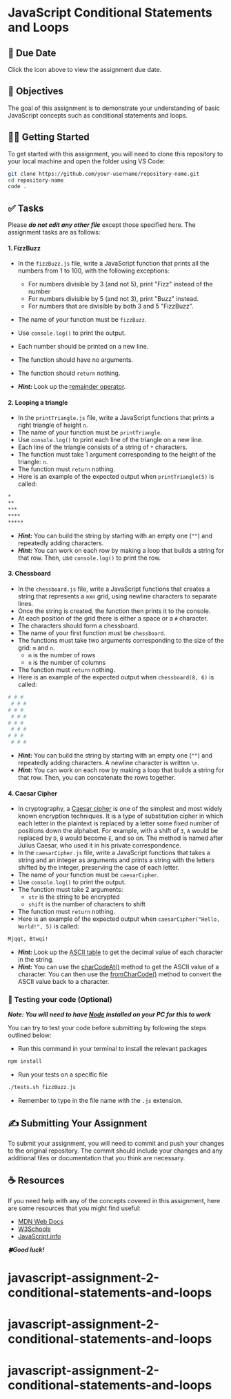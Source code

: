 # JavaScript Conditional Statements and Loops

## 📅 Due Date

Click the icon above to view the assignment due date.

## 🎯 Objectives

The goal of this assignment is to demonstrate your understanding of basic JavaScript concepts such as conditional statements and loops.

## 👩‍💻 Getting Started

To get started with this assignment, you will need to clone this repository to your local machine and open the folder using VS Code:

```bash
git clone https://github.com/your-username/repository-name.git
cd repository-name
code .
```

## ✅ Tasks

Please **_do not edit any other file_** except those specified here.
The assignment tasks are as follows:

#### **1. FizzBuzz**

-   In the `fizzBuzz.js` file, write a JavaScript function that prints all the numbers from 1 to 100, with the following exceptions:

    -   For numbers divisible by 3 (and not 5), print "Fizz" instead of the number
    -   For numbers divisible by 5 (and not 3), print "Buzz" instead.
    -   For numbers that are divisible by both 3 and 5 "FizzBuzz".

-   The name of your function must be `fizzBuzz`.
-   Use `console.log()` to print the output.
-   Each number should be printed on a new line.
-   The function should have no arguments.
-   The function should `return` nothing.
-   **_Hint:_** Look up the [remainder operator](https://developer.mozilla.org/en-US/docs/Web/JavaScript/Reference/Operators/Remainder).

#### **2. Looping a triangle**

-   In the `printTriangle.js` file, write a JavaScript functions that prints a right triangle of height `n`.
-   The name of your function must be `printTriangle`.
-   Use `console.log()` to print each line of the triangle on a new line.
-   Each line of the triangle consists of a string of `*` characters.
-   The function must take 1 argument corresponding to the height of the triangle: `n`.
-   The function must `return` nothing.
-   Here is an example of the expected output when `printTriangle(5)` is called:

```bash
*
**
***
****
*****
```

-   **_Hint:_** You can build the string by starting with an empty one (`""`) and repeatedly adding characters.
-   **_Hint:_** You can work on each row by making a loop that builds a string for that row. Then, use `console.log()` to print the row.

#### **3. Chessboard**

-   In the `chessboard.js` file, write a JavaScript functions that creates a string that represents a `m`x`n` grid, using newline characters to separate lines.
-   Once the string is created, the function then prints it to the console.
-   At each position of the grid there is either a space or a `#` character.
-   The characters should form a chessboard.
-   The name of your first function must be `chessboard`.
-   The functions must take two arguments corresponding to the size of the grid: `m` and `n`.
    -   `m` is the number of rows
    -   `n` is the number of columns
-   The function must `return` nothing.
-   Here is an example of the expected output when `chessboard(8, 6)` is called:

```bash
# # #
 # # #
# # #
 # # #
# # #
 # # #
# # #
 # # #
```

-   **_Hint:_** You can build the string by starting with an empty one (`""`) and repeatedly adding characters. A newline character is written `\n`.
-   **_Hint:_** You can work on each row by making a loop that builds a string for that row. Then, you can concatenate the rows together.

#### **4. Caesar Cipher**

-   In cryptography, a [Caesar cipher](https://en.wikipedia.org/wiki/Caesar_cipher) is one of the simplest and most widely known encryption techniques. It is a type of substitution cipher in which each letter in the plaintext is replaced by a letter some fixed number of positions down the alphabet. For example, with a shift of `3`, `A` would be replaced by `D`, `B` would become `E`, and so on. The method is named after Julius Caesar, who used it in his private correspondence.
-   In the `caesarCipher.js` file, write a JavaScript functions that takes a string and an integer as arguments and prints a string with the letters shifted by the integer, preserving the case of each letter.
-   The name of your function must be `caesarCipher`.
-   Use `console.log()` to print the output.
-   The function must take 2 arguments:
    -   `str` is the string to be encrypted
    -   `shift` is the number of characters to shift
-   The function must `return` nothing.
-   Here is an example of the expected output when `caesarCipher("Hello, World!", 5)` is called:

```bash
Mjqqt, Btwqi!
```

-   **_Hint:_** Look up the [ASCII table](https://en.wikipedia.org/wiki/ASCII#Printable_characters) to get the decimal value of each character in the string.
-   **_Hint:_** You can use the [charCodeAt()](https://developer.mozilla.org/en-US/docs/Web/JavaScript/Reference/Global_Objects/String/charCodeAt) method to get the ASCII value of a character. You can then use the [fromCharCode()](https://developer.mozilla.org/en-US/docs/Web/JavaScript/Reference/Global_Objects/String/fromCharCode) method to convert the ASCII value back to a character.

### 🧪 Testing your code (Optional)

**_Note: You will need to have [Node](https://nodejs.org/en/download) installed on your PC for this to work_**

You can try to test your code before submitting by following the steps outlined below:

-   Run this command in your terminal to install the relevant packages

```bash
npm install
```

-   Run your tests on a specific file

```bash
./tests.sh fizzBuzz.js
```

-   Remember to type in the file name with the `.js` extension.

## ✍ Submitting Your Assignment

To submit your assignment, you will need to commit and push your changes to the original repository. The commit should include your changes and any additional files or documentation that you think are necessary.

## ☕ Resources

If you need help with any of the concepts covered in this assignment, here are some resources that you might find useful:

-   [MDN Web Docs](https://developer.mozilla.org/en-US/docs/Web/JavaScript)
-   [W3Schools](https://www.w3schools.com/js/)
-   [JavaScript.info](https://javascript.info/)

**_🍀Good luck!_**
# javascript-assignment-2-conditional-statements-and-loops
# javascript-assignment-2-conditional-statements-and-loops
# javascript-assignment-2-conditional-statements-and-loops
